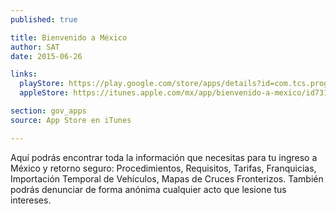 ```yaml
---
published: true

title: Bienvenido a México
author: SAT
date: 2015-06-26

links:
  playStore: https://play.google.com/store/apps/details?id=com.tcs.programapaisano
  appleStore: https://itunes.apple.com/mx/app/bienvenido-a-mexico/id731221545?mt=8

section: gov_apps
source: App Store en iTunes

---
```

Aquí podrás encontrar toda la información que necesitas para tu ingreso a México y retorno seguro: Procedimientos, Requisitos, Tarifas, Franquicias, Importación Temporal de Vehículos, Mapas de Cruces Fronterizos. También podrás denunciar de forma anónima cualquier acto que lesione tus intereses.
